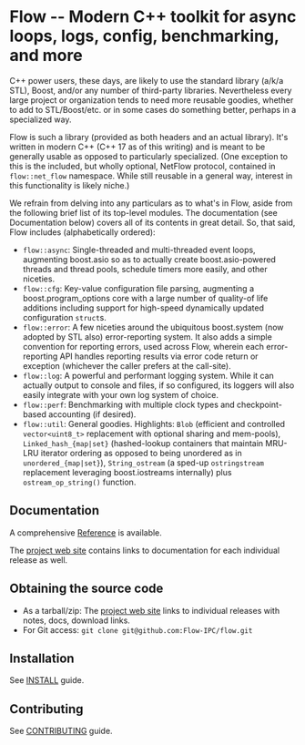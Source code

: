 # Flow -- Modern C++ toolkit for async loops, logs, config, benchmarking, and more

C++ power users, these days, are likely to use the standard library (a/k/a STL), Boost, and/or any number of
third-party libraries.  Nevertheless every large project or organization tends to need more reusable goodies,
whether to add to STL/Boost/etc. or in some cases do something better, perhaps in a specialized way.

Flow is such a library (provided as both headers and an actual library).  It's written in modern C++ (C++ 17
as of this writing) and is meant to be generally usable as opposed to particularly specialized.
(One exception to this is the included, but wholly optional, NetFlow protocol, contained in `flow::net_flow`
namespace.  While still reusable in a general way, interest in this functionality is likely niche.)

We refrain from delving into any particulars as to what's in Flow, aside from the following brief list of
its top-level modules.  The documentation (see Documentation below) covers all of its contents in great detail.
So, that said, Flow includes (alphabetically ordered):
  - `flow::async`: Single-threaded and multi-threaded event loops, augmenting boost.asio so as to actually create
    boost.asio-powered threads and thread pools, schedule timers more easily, and other niceties.
  - `flow::cfg`: Key-value configuration file parsing, augmenting a boost.program_options core with a large number of
    quality-of life additions including support for high-speed dynamically updated configuration `struct`s.
  - `flow::error`: A few niceties around the ubiquitous boost.system (now adopted by STL also) error-reporting
    system.  It also adds a simple convention for reporting errors, used across Flow, wherein each error-reporting
    API handles reporting results via error code return or exception (whichever the caller prefers at the call-site).
  - `flow::log`: A powerful and performant logging system.  While it can actually output to console and files,
    if so configured, its loggers will also easily integrate with your own log system of choice.
  - `flow::perf`: Benchmarking with multiple clock types and checkpoint-based accounting (if desired).
  - `flow::util`: General goodies.  Highlights: `Blob` (efficient and controlled `vector<uint8_t>` replacement with
    optional sharing and mem-pools), `Linked_hash_{map|set}` (hashed-lookup containers that maintain MRU-LRU iterator
    ordering as opposed to being unordered as in `unordered_{map|set}`), `String_ostream` (a sped-up `ostringstream`
    replacement leveraging boost.iostreams internally) plus `ostream_op_string()` function.

## Documentation

A comprehensive [Reference]([documentation](https://flow-ipc.github.io/doc/flow/versions/main/generated/html_public/namespaceflow.html))
is available.

The [project web site](https://flow-ipc.github.io) contains links to documentation for each individual release as well.

## Obtaining the source code

- As a tarball/zip: The [project web site](https://flow-ipc.github.io) links to individual releases with notes, docs,
  download links.
- For Git access: `git clone git@github.com:Flow-IPC/flow.git`

## Installation

See [INSTALL](./INSTALL.md) guide.

## Contributing

See [CONTRIBUTING](./CONTRIBUTING.md) guide.
